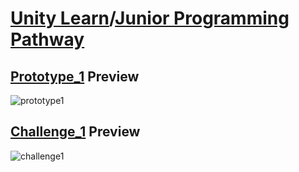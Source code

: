 # [Unity Learn](https://learn.unity.com)/[Junior Programming Pathway](https://learn.unity.com/pathway/junior-programmer)

## [Prototype_1](https://play.unity.com/en/games/1e548ec8-1ac3-4203-a646-858d8362803d/junior-programmer-prototype1) Preview

 <img src="https://github.com/Ozlem-goksun/learn.unity_Prototype1_Road/blob/main/WebGl%20Buildings/Prototype1/prototype1.gif" alt="prototype1" style="max-width: 100%; height: auto;">
 
## [Challenge_1](https://play.unity.com/en/games/e99926ee-4a25-44ef-b40e-2b3b3fac7898/junior-programmer-challenge1) Preview

 <img src="https://github.com/Ozlem-goksun/learn.unity_Prototype1_Road/blob/main/WebGl%20Buildings/Challenge1/challenge1.gif" alt="challenge1" style="max-width: 100%; height: auto;">
